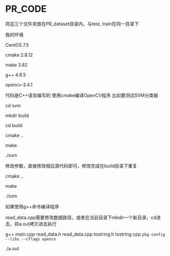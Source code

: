# PR_CODE
将这三个文件夹放在PR_dataset目录内，与test, train在同一目录下

我的环境

CentOS 7.5

cmake 2.8.12 

make 3.82   

g++ 4.8.5

opencv-3.4.1

代码是C++语言编写的
使用cmake编译OpenCV程序
比如要测试SVM分类器

cd svm  

mkdir build

cd build

cmake ..

make

./svm

修改参数，直接修改相应源代码即可，修改完成在build目录下重复

cmake ..

make

./svm


如果使用g++命令编译程序

read_data.cpp需要修改数据路径，或者在当前目录下mkdir一个新目录，cd进去，将a.out拷贝进去执行

g++ main.cpp read_data.h read_data.cpp tostring.h tostring.cpp `pkg-config --libs --cflags opencv`

./a.out

